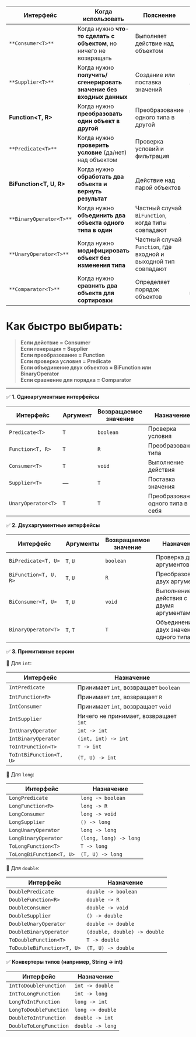 
| Интерфейс               | Когда использовать                                                 | Пояснение                                                       | Пример                                          |
| ----------------------- | ------------------------------------------------------------------ | --------------------------------------------------------------- | ----------------------------------------------- |
| `**Consumer<T>**`       | Когда нужно **что-то сделать с объектом**, но ничего не возвращать | Выполняет действие над объектом                                 | `forEach`, `peek`, `thenAccept`                 |
| `**Supplier<T>**`       | Когда нужно **получить/сгенерировать значение без входных данных** | Создание или поставка значений                                  | `supplyAsync`, ленивые генераторы               |
| **Function<T, R>**      | Когда нужно **преобразовать один объект в другой**                 | Преобразование одного типа в другой                             | `map`, `computeIfAbsent`, `thenApply`           |
| `**Predicate<T>**`      | Когда нужно **проверить условие** (да/нет) над объектом            | Проверка условий и фильтрация                                   | `filter`, `removeIf`, `anyMatch`                |
| **BiFunction<T, U, R>** | Когда нужно **обработать два объекта и вернуть результат**         | Действие над парой объектов                                     | `thenCombine`, `computeIfPresent`, `replaceAll` |
| `**BinaryOperator<T>**` | Когда нужно **объединить два объекта одного типа в один**          | Частный случай `BiFunction`, когда типы совпадают               | `reduce`, сложение чисел                        |
| `**UnaryOperator<T>**`  | Когда нужно **модифицировать объект без изменения типа**           | Частный случай `Function`, где входной и выходной тип совпадают | `replaceAll`, `map(x -> modify(x))`             |
| `**Comparator<T>**`     | Когда нужно **сравнить два объекта для сортировки**                | Определяет порядок объектов                                     | `sorted`, `sort`, `max`, `min`                  |

#  Как быстро выбирать:

> **Если действие = Consumer**  
> **Если генерация = Supplier**  
> **Если преобразование = Function**  
> **Если проверка условия = Predicate**  
> **Если объединение двух объектов = BiFunction или BinaryOperator**  
> **Если сравнение для порядка = Comparator**

---


✅ **1. Одноаргументные интерфейсы**

|Интерфейс|Аргумент|Возвращаемое значение|Назначение|
|---|---|---|---|
|`Predicate<T>`|`T`|`boolean`|Проверка условия|
|`Function<T, R>`|`T`|`R`|Преобразование типа|
|`Consumer<T>`|`T`|`void`|Выполнение действия|
|`Supplier<T>`|—|`T`|Поставка значения|
|`UnaryOperator<T>`|`T`|`T`|Преобразование одного типа в себя|
✅ **2. Двухаргументные интерфейсы**

| Интерфейс             | Аргументы | Возвращаемое значение | Назначение                              |
| --------------------- | --------- | --------------------- | --------------------------------------- |
| `BiPredicate<T, U>`   | `T`, `U`  | `boolean`             | Проверка двух аргументов                |
| `BiFunction<T, U, R>` | `T`, `U`  | `R`                   | Преобразование двух аргументов          |
| `BiConsumer<T, U>`    | `T`, `U`  | `void`                | Выполнение действия с двумя аргументами |
| `BinaryOperator<T>`   | `T`, `T`  | `T`                   | Объединение двух значений одного типа   |

✅ **3. Примитивные версии**

🔸 Для `int`:

|Интерфейс|Назначение|
|---|---|
|`IntPredicate`|Принимает `int`, возвращает `boolean`|
|`IntFunction<R>`|Принимает `int`, возвращает `R`|
|`IntConsumer`|Принимает `int`, возвращает `void`|
|`IntSupplier`|Ничего не принимает, возвращает `int`|
|`IntUnaryOperator`|`int -> int`|
|`IntBinaryOperator`|`(int, int) -> int`|
|`ToIntFunction<T>`|`T -> int`|
|`ToIntBiFunction<T, U>`|`(T, U) -> int`|
🔸 Для `long`:

|Интерфейс|Назначение|
|---|---|
|`LongPredicate`|`long -> boolean`|
|`LongFunction<R>`|`long -> R`|
|`LongConsumer`|`long -> void`|
|`LongSupplier`|`() -> long`|
|`LongUnaryOperator`|`long -> long`|
|`LongBinaryOperator`|`(long, long) -> long`|
|`ToLongFunction<T>`|`T -> long`|
|`ToLongBiFunction<T, U>`|`(T, U) -> long`|

🔸 Для `double`:

| Интерфейс                  | Назначение                   |
| -------------------------- | ---------------------------- |
| `DoublePredicate`          | `double -> boolean`          |
| `DoubleFunction<R>`        | `double -> R`                |
| `DoubleConsumer`           | `double -> void`             |
| `DoubleSupplier`           | `() -> double`               |
| `DoubleUnaryOperator`      | `double -> double`           |
| `DoubleBinaryOperator`     | `(double, double) -> double` |
| `ToDoubleFunction<T>`      | `T -> double`                |
| `ToDoubleBiFunction<T, U>` | `(T, U) -> double`           |

✅ **Конвертеры типов (например, String → int)**

|Интерфейс|Назначение|
|---|---|
|`IntToDoubleFunction`|`int -> double`|
|`IntToLongFunction`|`int -> long`|
|`LongToIntFunction`|`long -> int`|
|`LongToDoubleFunction`|`long -> double`|
|`DoubleToIntFunction`|`double -> int`|
|`DoubleToLongFunction`|`double -> long`|